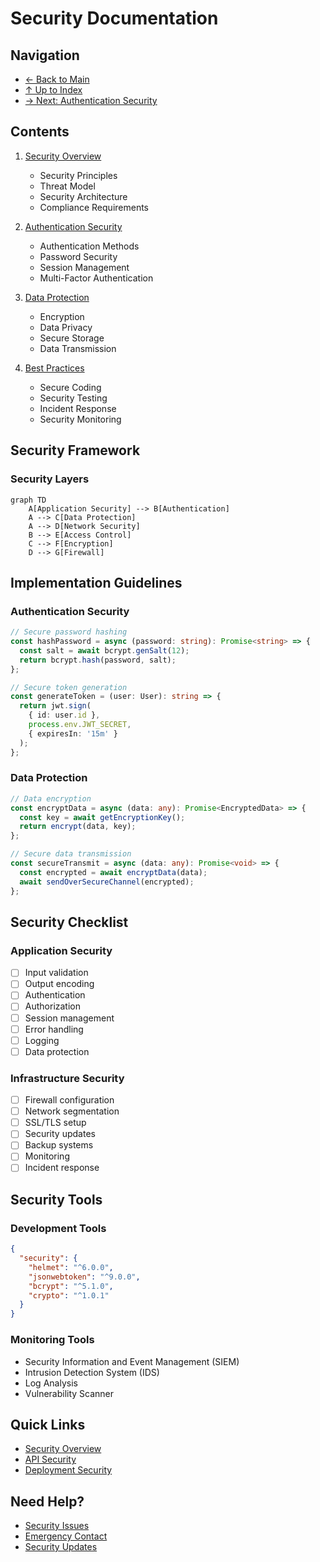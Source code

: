 # Security Documentation

## Navigation

- [← Back to Main](../README.md)
- [↑ Up to Index](./index.md)
- [→ Next: Authentication Security](./authentication.md)

## Contents

1. [Security Overview](./overview.md)
   - Security Principles
   - Threat Model
   - Security Architecture
   - Compliance Requirements

2. [Authentication Security](./authentication.md)
   - Authentication Methods
   - Password Security
   - Session Management
   - Multi-Factor Authentication

3. [Data Protection](./data-protection.md)
   - Encryption
   - Data Privacy
   - Secure Storage
   - Data Transmission

4. [Best Practices](./best-practices.md)
   - Secure Coding
   - Security Testing
   - Incident Response
   - Security Monitoring

## Security Framework

### Security Layers

```mermaid
graph TD
    A[Application Security] --> B[Authentication]
    A --> C[Data Protection]
    A --> D[Network Security]
    B --> E[Access Control]
    C --> F[Encryption]
    D --> G[Firewall]
```

## Implementation Guidelines

### Authentication Security

```typescript
// Secure password hashing
const hashPassword = async (password: string): Promise<string> => {
  const salt = await bcrypt.genSalt(12);
  return bcrypt.hash(password, salt);
};

// Secure token generation
const generateToken = (user: User): string => {
  return jwt.sign(
    { id: user.id },
    process.env.JWT_SECRET,
    { expiresIn: '15m' }
  );
};
```

### Data Protection

```typescript
// Data encryption
const encryptData = async (data: any): Promise<EncryptedData> => {
  const key = await getEncryptionKey();
  return encrypt(data, key);
};

// Secure data transmission
const secureTransmit = async (data: any): Promise<void> => {
  const encrypted = await encryptData(data);
  await sendOverSecureChannel(encrypted);
};
```

## Security Checklist

### Application Security
- [ ] Input validation
- [ ] Output encoding
- [ ] Authentication
- [ ] Authorization
- [ ] Session management
- [ ] Error handling
- [ ] Logging
- [ ] Data protection

### Infrastructure Security
- [ ] Firewall configuration
- [ ] Network segmentation
- [ ] SSL/TLS setup
- [ ] Security updates
- [ ] Backup systems
- [ ] Monitoring
- [ ] Incident response

## Security Tools

### Development Tools
```json
{
  "security": {
    "helmet": "^6.0.0",
    "jsonwebtoken": "^9.0.0",
    "bcrypt": "^5.1.0",
    "crypto": "^1.0.1"
  }
}
```

### Monitoring Tools
- Security Information and Event Management (SIEM)
- Intrusion Detection System (IDS)
- Log Analysis
- Vulnerability Scanner

## Quick Links

- [Security Overview](./overview.md)
- [API Security](../api/overview.md#security)
- [Deployment Security](../guides/deployment.md#security)

## Need Help?

- [Security Issues](../guides/troubleshooting.md#security-issues)
- [Emergency Contact](../reference/support.md#security-contact)
- [Security Updates](../reference/changelog.md#security-updates) 